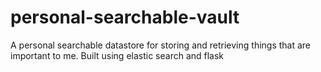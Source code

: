 # personal-searchable-vault
A personal searchable datastore for storing and retrieving things that are important to me. Built using elastic search and flask
